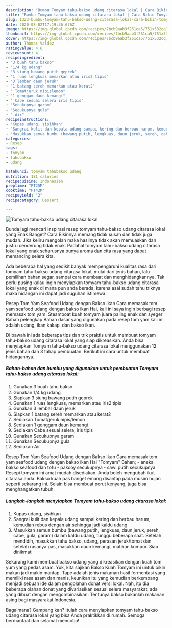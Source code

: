 ```yaml
---
description: "Bumbu Tomyam tahu-bakso udang citarasa lokal | Cara Bikin Tomyam tahu-bakso udang citarasa lokal Yang Mudah Dan Praktis"
title: "Bumbu Tomyam tahu-bakso udang citarasa lokal | Cara Bikin Tomyam tahu-bakso udang citarasa lokal Yang Mudah Dan Praktis"
slug: 1323-bumbu-tomyam-tahu-bakso-udang-citarasa-lokal-cara-bikin-tomyam-tahu-bakso-udang-citarasa-lokal-yang-mudah-dan-praktis
date: 2020-08-02T17:19:36.676Z
image: https://img-global.cpcdn.com/recipes/7bcb9aab3f261ca5/751x532cq70/tomyam-tahu-bakso-udang-citarasa-lokal-foto-resep-utama.jpg
thumbnail: https://img-global.cpcdn.com/recipes/7bcb9aab3f261ca5/751x532cq70/tomyam-tahu-bakso-udang-citarasa-lokal-foto-resep-utama.jpg
cover: https://img-global.cpcdn.com/recipes/7bcb9aab3f261ca5/751x532cq70/tomyam-tahu-bakso-udang-citarasa-lokal-foto-resep-utama.jpg
author: Thomas Valdez
ratingvalue: 4.6
reviewcount: 4
recipeingredient:
- "3 buah tahu bakso"
- "1/4 kg udang"
- "3 siung bawang putih geprek"
- "1 ruas lengkuas memarkan atau iris2 tipis"
- "3 lembar daun jeruk"
- "1 batang sereh memarkan atau kerat2"
- " Tomatjeruk nipislemon"
- "1 genggam daun kemangi"
- " Cabe sesuai selera iris tipis"
- "Secukupnya garam"
- "Secukupnya gula"
- " Air"
recipeinstructions:
- "Kupas udang, sisihkan"
- "Sangrai kulit dan kepala udang sampai kering dan berbau harum, kemudian rebus dengan air sehingga jadi kaldu udang"
- "Masukkan semua bumbu (bawang putih, lengkuas, daun jeruk, sereh, cabe, gula, garam) dalam kaldu udang, tunggu beberapa saat. Setelah mendidih, masukkan tahu bakso, udang, perasan jeruk/tomat dan setelah rasanya pas, masukkan daun kemangi, matikan kompor. Siap dinikmati"
categories:
- Resep
tags:
- tomyam
- tahubakso
- udang

katakunci: tomyam tahubakso udang 
nutrition: 181 calories
recipecuisine: Indonesian
preptime: "PT25M"
cooktime: "PT42M"
recipeyield: "2"
recipecategory: Dessert

---
```



![Tomyam tahu-bakso udang citarasa lokal](https://img-global.cpcdn.com/recipes/7bcb9aab3f261ca5/751x532cq70/tomyam-tahu-bakso-udang-citarasa-lokal-foto-resep-utama.jpg)

Bunda lagi mencari inspirasi resep tomyam tahu-bakso udang citarasa lokal yang Enak Banget? Cara Bikinnya memang tidak susah dan tidak juga mudah. Jika keliru mengolah maka hasilnya tidak akan memuaskan dan justru cenderung tidak enak. Padahal tomyam tahu-bakso udang citarasa lokal yang enak seharusnya punya aroma dan cita rasa yang dapat memancing selera kita.

Ada beberapa hal yang sedikit banyak mempengaruhi kualitas rasa dari tomyam tahu-bakso udang citarasa lokal, mulai dari jenis bahan, lalu pemilihan bahan segar, sampai cara membuat dan menghidangkannya. Tak perlu pusing kalau ingin menyiapkan tomyam tahu-bakso udang citarasa lokal yang enak di mana pun anda berada, karena asal sudah tahu triknya maka hidangan ini dapat jadi suguhan istimewa.

Resep Tom Yam Seafood Udang dengan Bakso Ikan Cara memasak tom yam seafood udang dengan bakso ikan Hai, kali ini saya ingin berbagi resep memasak tom yam. Steamboat kuah tomyam juara paling enak dan syeger Bahan pelengkap Bahan dasar yang digunakan pada resep tom yam kali ini adalah udang, ikan kakap, dan bakso ikan.


Di bawah ini ada beberapa tips dan trik praktis untuk membuat tomyam tahu-bakso udang citarasa lokal yang siap dikreasikan. Anda bisa menyiapkan Tomyam tahu-bakso udang citarasa lokal menggunakan 12 jenis bahan dan 3 tahap pembuatan. Berikut ini cara untuk membuat hidangannya.

<!--inarticleads1-->

##### Bahan-bahan dan bumbu yang digunakan untuk pembuatan Tomyam tahu-bakso udang citarasa lokal:

1. Gunakan 3 buah tahu bakso
1. Gunakan 1/4 kg udang
1. Siapkan 3 siung bawang putih geprek
1. Gunakan 1 ruas lengkuas, memarkan atau iris2 tipis
1. Gunakan 3 lembar daun jeruk
1. Siapkan 1 batang sereh memarkan atau kerat2
1. Sediakan  Tomat/jeruk nipis/lemon
1. Sediakan 1 genggam daun kemangi
1. Sediakan  Cabe sesuai selera, iris tipis
1. Gunakan Secukupnya garam
1. Gunakan Secukupnya gula
1. Sediakan  Air


Resep Tom Yam Seafood Udang dengan Bakso Ikan Cara memasak tom yam seafood udang dengan bakso ikan Hai &#34;Tomyam&#34; Bahan; - aneka bakso seafood dan tofu - pakcoy secukupnya - sawi putih secukupnya Resepi tomyam ini amat mudah disediakan. Anda boleh mengubah ikut citarasa anda. Bakso kuah pas banget emang disantap pada musim hujan seperti sekarang ini. Selain bisa membuat perut kenyang, juga bisa menghangatkan tubuh. 

<!--inarticleads2-->

##### Langkah-langkah menyiapkan Tomyam tahu-bakso udang citarasa lokal:

1. Kupas udang, sisihkan
1. Sangrai kulit dan kepala udang sampai kering dan berbau harum, kemudian rebus dengan air sehingga jadi kaldu udang
1. Masukkan semua bumbu (bawang putih, lengkuas, daun jeruk, sereh, cabe, gula, garam) dalam kaldu udang, tunggu beberapa saat. Setelah mendidih, masukkan tahu bakso, udang, perasan jeruk/tomat dan setelah rasanya pas, masukkan daun kemangi, matikan kompor. Siap dinikmati


Sekarang kami membuat bakso udang yang dikreasikan dengan kuah tom yum yang pedas asam. Yuk, kita sajikan Bakso Kuah Tomyam ini untuk bikin makan jadi makin mantap. Tape adalah jenis makanan hasil fermentasi yang memiliki rasa asam dan manis, keunikan itu yang kemudian berkembang menjadi sebuah ide dalam pengolahan donat versi lokal. Nah, itu dia beberapa olahan donat yang divariasikan sesuai selera masyarakat, ada yang dibuat dengan mengombinasikan. Tentunya bakso bukanlah makanan asing bagi masyarakat Indonesia. 

Bagaimana? Gampang kan? Itulah cara menyiapkan tomyam tahu-bakso udang citarasa lokal yang bisa Anda praktikkan di rumah. Semoga bermanfaat dan selamat mencoba!
